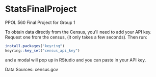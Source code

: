 # StatsFinalProject
PPOL 560 Final Project for Group 1


To obtain data directly from the Census, you'll need to add your API key.
Request one from the census, (it only takes a few seconds).
Then run:

``` r
install.packages("keyring")
keyring::key_set("census_api_key")
```

and a modal will pop up in RStudio and you can paste in your API key.

Data Sources:
  census.gov